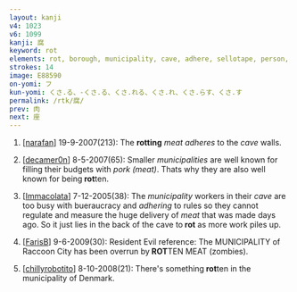 ```yaml
---
layout: kanji
v4: 1023
v6: 1099
kanji: 腐
keyword: rot
elements: rot, borough, municipality, cave, adhere, sellotape, person, glue, meat, inside, belt, person, person2
strokes: 14
image: E88590
on-yomi: フ
kun-yomi: くさ.る、-くさ.る、くさ.れる、くさ.れ、くさ.らす、くさ.す
permalink: /rtk/腐/
prev: 肉
next: 座
---
```


1) [<a href="http://kanji.koohii.com/profile/narafan">narafan</a>] 19-9-2007(213): The <strong>rotting</strong> <em>meat</em> <em>adheres</em> to the <em>cave</em> walls.

2) [<a href="http://kanji.koohii.com/profile/decamer0n">decamer0n</a>] 8-5-2007(65): Smaller <em>municipalities</em> are well known for filling their budgets with <em>pork (meat)</em>. Thats why they are also well known for being<strong> rot</strong>ten.

3) [<a href="http://kanji.koohii.com/profile/Immacolata">Immacolata</a>] 7-12-2005(38): The <em>municipality</em> workers in their <em>cave</em> are too busy with bueraucracy and <em>adhering</em> to rules so they cannot regulate and measure the huge delivery of <em>meat</em> that was made days ago. So it just lies in the back of the cave to<strong> rot</strong> as more work piles up.

4) [<a href="http://kanji.koohii.com/profile/FarisB">FarisB</a>] 9-6-2009(30): Resident Evil reference: The MUNICIPALITY of Raccoon City has been overrun by<strong> ROT</strong>TEN MEAT (zombies).

5) [<a href="http://kanji.koohii.com/profile/chillyrobotito">chillyrobotito</a>] 8-10-2008(21): There&#039;s something<strong> rot</strong>ten in the municipality of Denmark.

